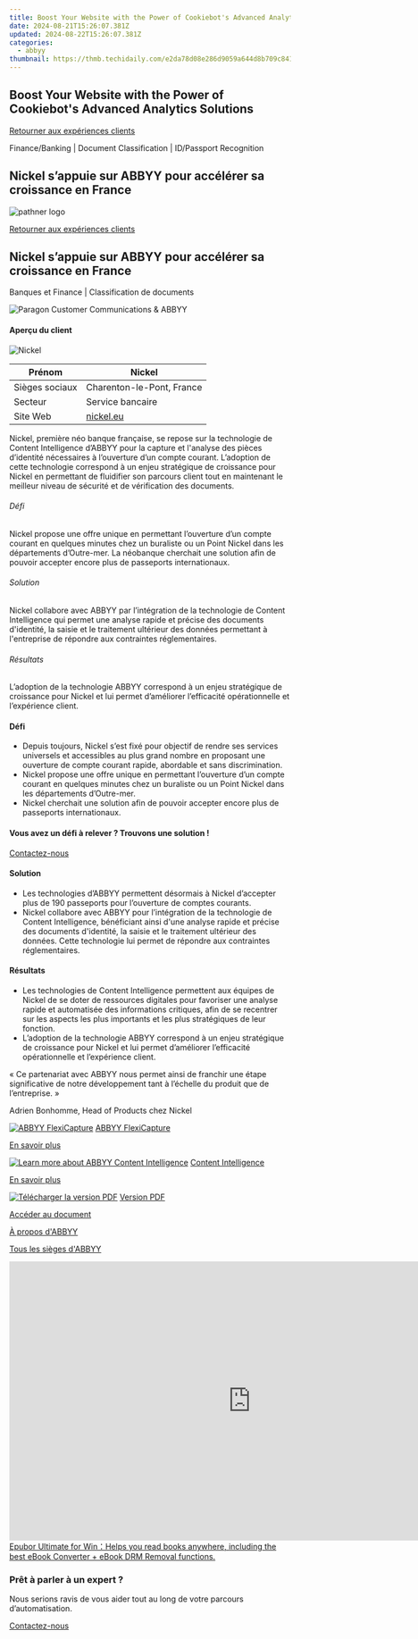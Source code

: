 ```yaml
---
title: Boost Your Website with the Power of Cookiebot's Advanced Analytics Solutions
date: 2024-08-21T15:26:07.381Z
updated: 2024-08-22T15:26:07.381Z
categories:
  - abbyy
thumbnail: https://thmb.techidaily.com/e2da78d08e286d9059a644d8b709c84167652f494081b2ccfa2bb5a7fc50971b.jpg
---
```


## Boost Your Website with the Power of Cookiebot's Advanced Analytics Solutions

[Retourner aux expériences clients](https://tools.techidaily.com/abbyy/products/)

Finance/Banking | Document Classification | ID/Passport Recognition

## Nickel s’appuie sur ABBYY pour accélérer sa croissance en France

![pathner logo](https://content.abbyy.com/-/media/project/abbyy/abbyy/logos-white/fr/135127.png?h=40&iar=0&w=120)

[Retourner aux expériences clients](https://tools.techidaily.com/abbyy/products/)

## Nickel s’appuie sur ABBYY pour accélérer sa croissance en France

Banques et Finance | Classification de documents 

![Paragon Customer Communications & ABBYY](https://static4.abbyy.com/abbyycommedia/30008/18-nickel-cover-556x303.jpg) 

#### Aperçu du client

![Nickel](https://static4.abbyy.com/abbyycommedia/30005/nickel-logo-172x60.jpg) 

| Prénom         | Nickel                          |
| -------------- | ------------------------------- |
| Sièges sociaux | Charenton-le-Pont, France       |
| Secteur        | Service bancaire                |
| Site Web       | [nickel.eu](https://nickel.eu/) |

Nickel, première néo banque française, se repose sur la technologie de Content Intelligence d’ABBYY pour la capture et l'analyse des pièces d’identité nécessaires à l’ouverture d’un compte courant. L’adoption de cette technologie correspond à un enjeu stratégique de croissance pour Nickel en permettant de fluidifier son parcours client tout en maintenant le meilleur niveau de sécurité et de vérification des documents.

###### Défi

Nickel propose une offre unique en permettant l’ouverture d’un compte courant en quelques minutes chez un buraliste ou un Point Nickel dans les départements d’Outre-mer. La néobanque cherchait une solution afin de pouvoir accepter encore plus de passeports internationaux.

###### Solution

Nickel collabore avec ABBYY par l’intégration de la technologie de Content Intelligence qui permet une analyse rapide et précise des documents d'identité, la saisie et le traitement ultérieur des données permettant à l'entreprise de répondre aux contraintes réglementaires.

###### Résultats

L’adoption de la technologie ABBYY correspond à un enjeu stratégique de croissance pour Nickel et lui permet d’améliorer l’efficacité opérationnelle et l’expérience client.

#### Défi

* Depuis toujours, Nickel s’est fixé pour objectif de rendre ses services universels et accessibles au plus grand nombre en proposant une ouverture de compte courant rapide, abordable et sans discrimination.
* Nickel propose une offre unique en permettant l’ouverture d’un compte courant en quelques minutes chez un buraliste ou un Point Nickel dans les départements d’Outre-mer.
* Nickel cherchait une solution afin de pouvoir accepter encore plus de passeports internationaux.

#### Vous avez un défi à relever ? Trouvons une solution !  

[Contactez-nous](https://tools.techidaily.com/abbyy/products/) 

#### Solution

* Les technologies d’ABBYY permettent désormais à Nickel d’accepter plus de 190 passeports pour l’ouverture de comptes courants.
* Nickel collabore avec ABBYY pour l’intégration de la technologie de Content Intelligence, bénéficiant ainsi d'une analyse rapide et précise des documents d'identité, la saisie et le traitement ultérieur des données. Cette technologie lui permet de répondre aux contraintes réglementaires.

#### Résultats

* Les technologies de Content Intelligence permettent aux équipes de Nickel de se doter de ressources digitales pour favoriser une analyse rapide et automatisée des informations critiques, afin de se recentrer sur les aspects les plus importants et les plus stratégiques de leur fonction.
* L’adoption de la technologie ABBYY correspond à un enjeu stratégique de croissance pour Nickel et lui permet d’améliorer l’efficacité opérationnelle et l’expérience client.

 « Ce partenariat avec ABBYY nous permet ainsi de franchir une étape significative de notre développement tant à l’échelle du produit que de l’entreprise. »

 Adrien Bonhomme, Head of Products chez Nickel

[![ABBYY FlexiCapture](https://static2.abbyy.com/abbyycommedia/21380/4-flexicapture.jpg)](https://tools.techidaily.com/abbyy/products/) [ABBYY FlexiCapture](https://tools.techidaily.com/abbyy/products/) 

[En savoir plus](https://tools.techidaily.com/abbyy/products/) 

[![Learn more about ABBYY Content Intelligence](https://static2.abbyy.com/abbyycommedia/24337/mailroom_automation_360x162.jpg)](https://tools.techidaily.com/abbyy/products/) [Content Intelligence](https://tools.techidaily.com/abbyy/products/) 

[En savoir plus](https://tools.techidaily.com/abbyy/products/) 

[![Télécharger la version PDF](https://static3.abbyy.com/abbyycommedia/30009/18c-nickel-cover-360x162.jpg)](https://static1.abbyy.com/abbyycommedia/30013/cas-client-nickel-fr.pdf "Version PDF") [Version PDF](https://static1.abbyy.com/abbyycommedia/30013/cas-client-nickel-fr.pdf "Version PDF") 

[Accéder au document](https://static1.abbyy.com/abbyycommedia/30013/cas-client-nickel-fr.pdf "Version PDF") 

[À propos d'ABBYY](https://tools.techidaily.com/abbyy/products/) 

[Tous les sièges d'ABBYY](https://tools.techidaily.com/abbyy/products/) 

<!-- affiliate ads begin -->
<a href="https://secure.2checkout.com/order/checkout.php?PRODS=4599951&QTY=1&AFFILIATE=108875&CART=1"><iframe width="864" height="500" src="https://www.youtube.com/embed/jVnfr5HudQw" title="The Latest and Easiest Solution to Remove Kindle DRM on Windows (without Degrading)" frameborder="0" allow="accelerometer; autoplay; clipboard-write; encrypted-media; gyroscope; picture-in-picture; web-share" referrerpolicy="strict-origin-when-cross-origin" allowfullscreen></iframe>
Epubor Ultimate for Win：Helps you read books anywhere, including the best eBook Converter + eBook DRM Removal functions.</a>
<!-- affiliate ads end -->
### Prêt à parler à un expert ?

Nous serions ravis de vous aider tout au long de votre parcours d’automatisation.

[Contactez-nous](https://tools.techidaily.com/abbyy/products/)

<ins class="adsbygoogle"
     style="display:block"
     data-ad-format="autorelaxed"
     data-ad-client="ca-pub-7571918770474297"
     data-ad-slot="1223367746"></ins>



<ins class="adsbygoogle"
     style="display:block"
     data-ad-client="ca-pub-7571918770474297"
     data-ad-slot="8358498916"
     data-ad-format="auto"
     data-full-width-responsive="true"></ins>
